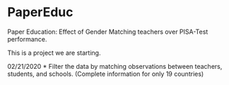 # PaperEduc
Paper Education: Effect of Gender Matching teachers over PISA-Test performance.


This is a project we are starting. 

02/21/2020 * Filter the data by matching observations between teachers, students, and schools. (Complete information for only 19 countries)
